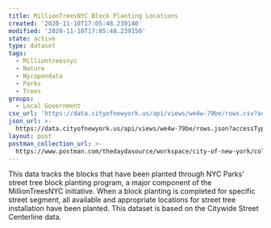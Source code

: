 ```yaml
---
title: MillionTreesNYC Block Planting Locations
created: '2020-11-10T17:05:48.239140'
modified: '2020-11-10T17:05:48.239150'
state: active
type: dataset
tags:
  - Milliontreesnyc
  - Nature
  - Nycopendata
  - Parks
  - Trees
groups:
  - Local Government
csv_url: 'https://data.cityofnewyork.us/api/views/we4w-79be/rows.csv?accessType=DOWNLOAD'
json_url: >-
  https://data.cityofnewyork.us/api/views/we4w-79be/rows.json?accessType=DOWNLOAD
layout: post
postman_collection_url: >-
  https://www.postman.com/thedaydasource/workspace/city-of-new-york/collection/15909983-f36d869e-22eb-48c0-83de-67c629b80038
---
```

This data tracks the blocks that have been planted through NYC Parks’ street tree block planting program, a major component of the MillionTreesNYC initiative.  When a block planting is completed for specific street segment, all available and appropriate locations for street tree installation have been planted.  This dataset is based on the Citywide Street Centerline data.

